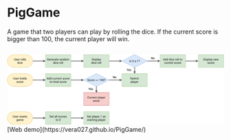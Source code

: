# PigGame
A game that two players can play by rolling the dice. If the current score is bigger than 100, the current player will win.
<pre>
</pre>
<img src="pig-game-flowchart.png">
[Web demo](https://vera027.github.io/PigGame/)
